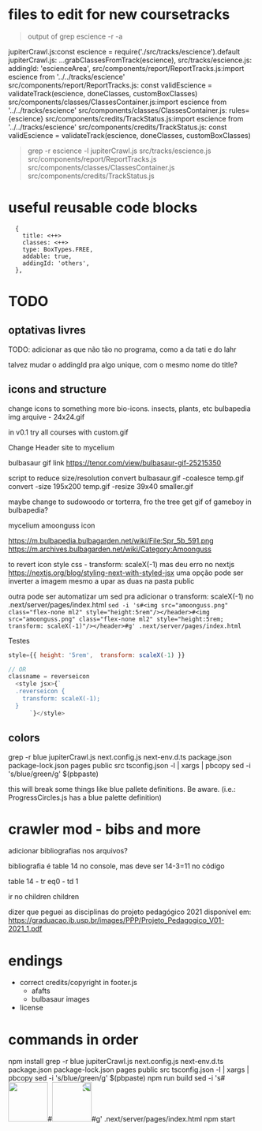 # files to edit for new coursetracks

> output of 
> grep escience -r -a

jupiterCrawl.js:const escience = require('./src/tracks/escience').default
jupiterCrawl.js:      ...grabClassesFromTrack(escience),
src/tracks/escience.js:        addingId: 'escienceArea',
src/components/report/ReportTracks.js:import escience from '../../tracks/escience'
src/components/report/ReportTracks.js:  const validEscience = validateTrack(escience, doneClasses, customBoxClasses)
src/components/classes/ClassesContainer.js:import escience from '../../tracks/escience'
src/components/classes/ClassesContainer.js:        rules={escience}
src/components/credits/TrackStatus.js:import escience from '../../tracks/escience'
src/components/credits/TrackStatus.js:  const validEscience = validateTrack(escience, doneClasses, customBoxClasses)



> grep -r escience -l
jupiterCrawl.js
src/tracks/escience.js
src/components/report/ReportTracks.js
src/components/classes/ClassesContainer.js
src/components/credits/TrackStatus.js




# useful reusable code blocks

      {
        title: <++>
        classes: <++>
        type: BoxTypes.FREE,
        addable: true,
        addingId: 'others',
      },

# TODO

## optativas livres

TODO: adicionar as que não tão no programa, como a da tati e do lahr

talvez mudar o addingId pra algo unique, com o mesmo nome do title?



## icons and structure

change icons to something more bio-icons. insects, plants, etc
bulbapedia img arquive - 24x24.gif

in v0.1 try all courses with custom.gif


Change Header site to mycelium



bulbasaur gif link
https://tenor.com/view/bulbasaur-gif-25215350

script to reduce size/resolution
convert bulbasaur.gif -coalesce temp.gif
convert -size 195x200 temp.gif -resize 39x40 smaller.gif

maybe change to sudowoodo or torterra, fro the tree
get gif of gameboy in bulbapedia?



mycelium amoonguss icon

https://m.bulbapedia.bulbagarden.net/wiki/File:Spr_5b_591.png
https://m.archives.bulbagarden.net/wiki/Category:Amoonguss

to revert icon
style css - transform: scaleX(-1)
mas deu erro no nextjs
https://nextjs.org/blog/styling-next-with-styled-jsx
uma opção pode ser inverter a imagem mesmo a upar as duas na pasta public

outra pode ser automatizar um sed pra adicionar o transform: scaleX(-1) no .next/server/pages/index.html
`sed -i 's#<img src="amoonguss.png" class="flex-none ml2" style="height:5rem"/></header>#<img src="amoonguss.png" class="flex-none ml2" style="height:5rem; transform: scaleX(-1)"/></header>#g' .next/server/pages/index.html`

Testes
```js
style={{ height: '5rem',  transform: scaleX(-1) }}

// OR
classname = reverseicon
  <style jsx>{`
  .reverseicon {
    transform: scaleX(-1);
  }
      `}</style>
```




## colors


grep -r blue jupiterCrawl.js next.config.js next-env.d.ts package.json package-lock.json pages public src tsconfig.json -l | xargs | pbcopy
sed -i 's/blue/green/g' $(pbpaste)

this will break some things like blue pallete definitions. Be aware. (i.e.: ProgressCircles.js has a blue palette definition)




# crawler mod - bibs and more


adicionar bibliografias nos arquivos?

bibliografia é table 14 no console, mas deve ser 14-3=11 no código

table 14 - tr eq0 - td 1

ir no children children



dizer que peguei as disciplinas do projeto pedagógico 2021
disponível em: https://graduacao.ib.usp.br/images/PPP/Projeto_Pedagogico_V01-2021_1.pdf


# endings

- correct credits/copyright in footer.js
    - afafts
    - bulbasaur images
- license

# commands in order

npm install
grep -r blue jupiterCrawl.js next.config.js next-env.d.ts package.json package-lock.json pages public src tsconfig.json -l | xargs | pbcopy
sed -i 's/blue/green/g' $(pbpaste)
npm run build
sed -i 's#<img src="amoonguss.png" class="flex-none ml2" style="height:5rem"/></header>#<img src="amoonguss.png" class="flex-none ml2" style="height:5rem; transform: scaleX(-1)"/></header>#g' .next/server/pages/index.html
npm start
